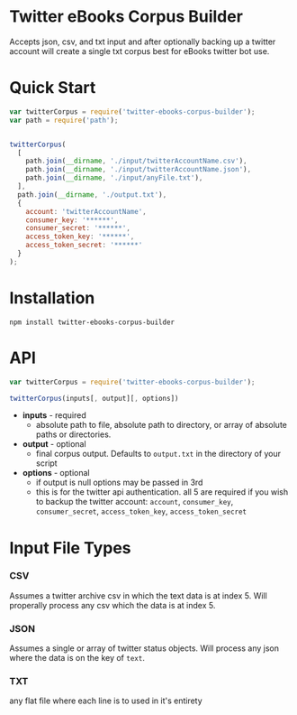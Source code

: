 Twitter eBooks Corpus Builder
=======

Accepts json, csv, and txt input and after optionally backing up a twitter account will create a single txt corpus best for eBooks twitter bot use.

Quick Start
=======
```javascript
var twitterCorpus = require('twitter-ebooks-corpus-builder');
var path = require('path');


twitterCorpus(
  [
    path.join(__dirname, './input/twitterAccountName.csv'),
    path.join(__dirname, './input/twitterAccountName.json'),
    path.join(__dirname, './input/anyFile.txt'),
  ],
  path.join(__dirname, './output.txt'),
  {
    account: 'twitterAccountName',
    consumer_key: '******',
    consumer_secret: '******',
    access_token_key: '******',
    access_token_secret: '******'
  }
);
```

Installation
====
```
npm install twitter-ebooks-corpus-builder
```


API
====
```javascript
var twitterCorpus = require('twitter-ebooks-corpus-builder');

twitterCorpus(inputs[, output][, options])
```
* **inputs** - required
  - absolute path to file, absolute path to directory, or array of absolute paths or directories.
* **output** - optional
  - final corpus output. Defaults to `output.txt` in the directory of your script
* **options** - optional
  - if output is null options may be passed in 3rd
  - this is for the twitter api authentication. all 5 are required if you wish to backup the twitter account:
  `account`, `consumer_key`, `consumer_secret`, `access_token_key`, `access_token_secret`

Input File Types
=====

### CSV
Assumes a twitter archive csv in which the text data is at index 5. Will properally process any csv which the data is at index 5.

### JSON
Assumes a single or array of twitter status objects. Will process any json where the data is on the key of `text`.

### TXT
any flat file where each line is to used in it's entirety


